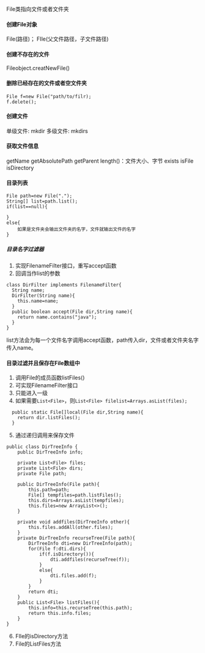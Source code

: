 File类指向文件或者文件夹
#### 创建File对象
File(路径)；
FIle(父文件路径，子文件路径)
#### 创建不存在的文件
Fileobject.creatNewFile()
#### 删除已经存在的文件或者空文件夹
```
File f=new File("path/to/filr);
f.delete();
```
#### 创建文件
单级文件: mkdir
多级文件: mkdirs
#### 获取文件信息
getName
getAbsolutePath
getParent
length()：文件大小、字节
exists
isFile
isDirectory
#### 目录列表
```
File path=new File(".");
String[] list=path.list();
if(list==null){
	
}
else{
	如果是文件夹会输出文件夹的名字，文件就输出文件的名字
}
```
##### 目录名字过滤器
1. 实现FilenameFilter接口，重写accept函数
2. 回调当作list的参数
```
class DirFilter implements FilenameFilter{
  String name;
  DirFilter(String name){
    this.name=name;
  }
  public boolean accept(File dir,String name){
    return name.contains("java");
  }
}
```
list方法会为每一个文件名字调用accept函数，path传入dir，文件或者文件夹名字传入name。

#### 目录过滤并且保存在File数组中
1. 调用File的成员函数listFiles()
2. 可实现FilenameFilter接口
3. 只能进入一级
4. 如果需要`List<File>`，则`List<File> filelist=Arrays.asList(files);`
```
  public static File[]local(File dir,String name){
    return dir.listFiles();
  }
```
5. 通过递归调用来保存文件
```
public class DirTreeInfo {
    public DirTreeInfo info;

    private List<File> files; 
    private List<File> dirs;
    private File path;

    public DirTreeInfo(File path){
        this.path=path;
        File[] tempfiles=path.listFiles();
        this.dirs=Arrays.asList(tempfiles);
        this.files=new ArrayList<>();
    }

    private void addfiles(DirTreeInfo other){
        this.files.addAll(other.files);
    }
    private DirTreeInfo recurseTree(File path){
        DirTreeInfo dti=new DirTreeInfo(path);
        for(File f:dti.dirs){
            if(f.isDirectory()){
                dti.addfiles(recurseTree(f));
            }
            else{
                dti.files.add(f);
            }
        }
        return dti;
    }
    public List<File> listFiles(){
        this.info=this.recurseTree(this.path);
        return this.info.files;
    }
}
```
6. FIle的isDirectory方法
7. File的ListFiles方法
